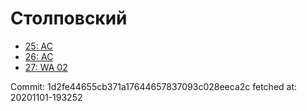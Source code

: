 # Столповский
- [25: AC](25.md)
- [26: AC](26.md)
- [27: WA 02](27.md)

Commit: 1d2fe44655cb371a17644657837093c028eeca2c
 fetched at: 20201101-193252
